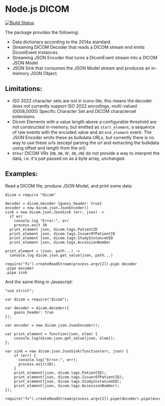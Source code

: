 Node.js DICOM
=============

[![Build Status](https://travis-ci.org/grmble/node-dicom.svg?branch=master)](https://travis-ci.org/grmble/node-dicom)

The package provides the following:

* Data dictionary according to the 2014a standard.
* Streaming DICOM Decoder that reads a DICOM stream end
  emits DicomEvent instances.
* Streaming JSON Encoder that turns a DicomEvent stream
  into a DICOM JSON Model
* JSON Sink that consumes the JSON Model stream and
  produces an in-memory JSON Object.

Limitations:
------------

* ISO 2022 character sets are not in iconv-lite,
  this means the decoder does not currently
  support ISO 2022 encodings,
  multi-valued (0008,0005) Specific Character Set
  and DICOM characterset extensions.
* Dicom Elements with a value length above a
  configurable threshold are not constructed
  in-memory, but emitted as `start_element`,
  a sequence of raw events with the encoded value
  and an `end_element` event.  The JSON Encoder 
  emits these as bulkdata URLs, but currently
  there is no way to use these urls (except parsing
  the url and extracting the bulkdata using
  offset and length from the url).
* `Other` DICOM VRs (`OB`, `OW`, `OF`, `OD`, `UN`)
  do not provide a way to interpret the data,
  i.e. it's just passed on as a byte array, unchanged.

Examples:
---------

Read a DICOM file, produce JSON Model, and print some data:

    dicom = require "dicom"

    decoder = dicom.decoder {guess_header: true}
    encoder = new dicom.json.JsonEncoder()
    sink = new dicom.json.JsonSink (err, json) ->
      if err
        console.log "Error:", err
        process.exit 10
      print_element json, dicom.tags.PatientID
      print_element json, dicom.tags.IssuerOfPatientID
      print_element json, dicom.tags.StudyInstanceUID
      print_element json, dicom.tags.AccessionNumber

    print_element = (json, path...) ->
      console.log dicom.json.get_value(json, path...)

    require("fs").createReadStream(process.argv[2]).pipe decoder
    .pipe encoder
    .pipe sink


And the same thing in Javascript:

    "use strict";

    var dicom = require("dicom");

    var decoder = dicom.decoder({
        guess_header: true
    });

    var encoder = new dicom.json.JsonEncoder();

    var print_element = function(json, elem) {
        console.log(dicom.json.get_value(json, elem));
    };

    var sink = new dicom.json.JsonSink(function(err, json) {
        if (err) {
          console.log("Error:", err);
          process.exit(10);
        }
        print_element(json, dicom.tags.PatientID);
        print_element(json, dicom.tags.IssuerOfPatientID);
        print_element(json, dicom.tags.StudyInstanceUID);
        print_element(json, dicom.tags.AccessionNumber);
    });

    require("fs").createReadStream(process.argv[2]).pipe(decoder).pipe(encoder).pipe(sink);
